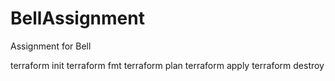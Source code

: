 # BellAssignment

Assignment for Bell

terraform init
terraform fmt
terraform plan
terraform apply
terraform destroy
